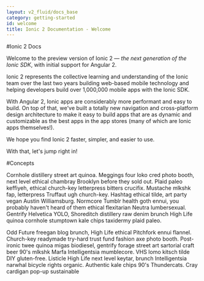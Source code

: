 ```yaml
---
layout: v2_fluid/docs_base
category: getting-started
id: welcome
title: Ionic 2 Documentation - Welcome
---
```


#Ionic 2 Docs

Welcome to the preview version of Ionic 2 &mdash; *the next generation of the Ionic SDK*, with initial support for Angular 2.

Ionic 2 represents the collective learning and understanding of the Ionic team over the last two years building web-based mobile technology and helping developers build over 1,000,000 mobile apps with the Ionic SDK.

With Angular 2, Ionic apps are considerably more performant and easy to build. On top of that, we've built a totally new navigation and cross-platform design architecture to make it easy to build apps that are as dynamic and customizable as the best apps in the app stores (many of which are Ionic apps themselves!).

We hope you find Ionic 2 faster, simpler, and easier to use.

With that, let's jump right in!

#Concepts

Cornhole distillery street art quinoa. Meggings four loko cred photo booth, next level ethical chambray Brooklyn before they sold out. Plaid paleo keffiyeh, ethical church-key letterpress bitters crucifix. Mustache mlkshk fap, letterpress Truffaut ugh church-key. Hashtag ethical tilde, art party vegan Austin Williamsburg. Normcore Tumblr health goth ennui, you probably haven't heard of them ethical flexitarian Neutra lumbersexual. Gentrify Helvetica YOLO, Shoreditch distillery raw denim brunch High Life quinoa cornhole stumptown kale chips taxidermy plaid paleo.

Odd Future freegan blog brunch, High Life ethical Pitchfork ennui flannel. Church-key readymade try-hard trust fund fashion axe photo booth. Post-ironic twee quinoa migas biodiesel, gentrify forage street art sartorial craft beer 90's mlkshk Marfa Intelligentsia mumblecore. VHS lomo kitsch tilde DIY gluten-free. Listicle High Life next level keytar, brunch Intelligentsia narwhal bicycle rights organic. Authentic kale chips 90's Thundercats. Cray cardigan pop-up sustainable
